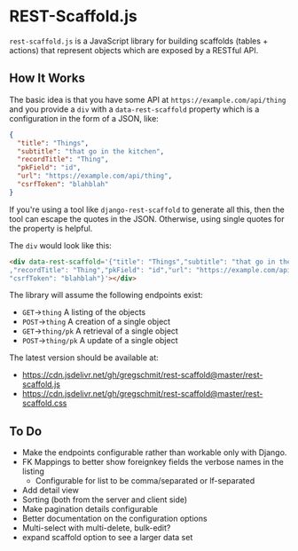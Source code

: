# REST-Scaffold.js

`rest-scaffold.js` is a JavaScript library for building scaffolds (tables +
actions) that represent objects which are exposed by a RESTful API.

## How It Works

The basic idea is that you have some API at `https://example.com/api/thing` and
you provide a `div` with a `data-rest-scaffold` property which is a
configuration in the form of a JSON, like:

```json
{
  "title": "Things",
  "subtitle": "that go in the kitchen",
  "recordTitle": "Thing",
  "pkField": "id",
  "url": "https://example.com/api/thing",
  "csrfToken": "blahblah"
}
```

If you're using a tool like `django-rest-scaffold` to generate all this, then
the tool can escape the quotes in the JSON. Otherwise, using single quotes for
the property is helpful.

The `div` would look like this:

```html
<div data-rest-scaffold='{"title": "Things","subtitle": "that go in the kitchen"
,"recordTitle": "Thing","pkField": "id","url": "https://example.com/api/thing",
"csrfToken": "blahblah"}'></div>
```

The library will assume the following endpoints exist:
- `GET`->`thing` A listing of the objects
- `POST`->`thing` A creation of a single object
- `GET`->`thing/pk` A retrieval of a single object
- `POST`->`thing/pk` A update of a single object

The latest version should be available at:
- https://cdn.jsdelivr.net/gh/gregschmit/rest-scaffold@master/rest-scaffold.js
- https://cdn.jsdelivr.net/gh/gregschmit/rest-scaffold@master/rest-scaffold.css

## To Do

- Make the endpoints configurable rather than workable only with Django.
- FK Mappings to better show foreignkey fields the verbose names in the listing
  - Configurable for list to be comma/separated or lf-separated
- Add detail view
- Sorting (both from the server and client side)
- Make pagination details configurable
- Better documentation on the configuration options
- Multi-select with multi-delete, bulk-edit?
- expand scaffold option to see a larger data set
